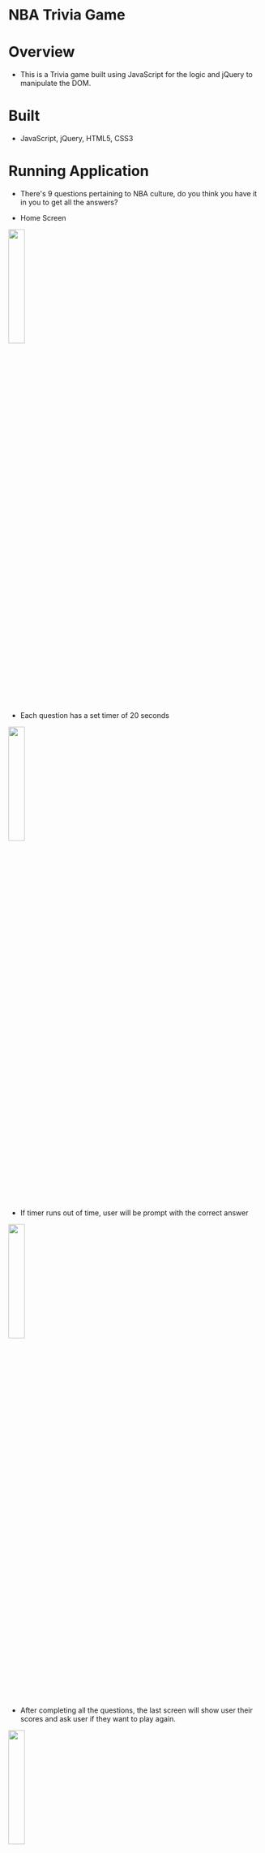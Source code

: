 
# NBA Trivia Game

# Overview
* This is a Trivia game built using JavaScript for the logic and jQuery to manipulate the DOM.</p>


# Built
* JavaScript, jQuery, HTML5, CSS3


# Running Application
* There's 9 questions pertaining to NBA culture, do you think you have it in you to get all the answers?

* Home Screen
<img src="https://user-images.githubusercontent.com/20217929/38513384-5708513e-3beb-11e8-93aa-b6cdff196dff.png" width=25% height=24% text-align="center">

* Each question has a set timer of 20 seconds
<img src="https://user-images.githubusercontent.com/20217929/38513246-cb45e800-3bea-11e8-8732-d43f0a708c37.png" width=25% height=24% text-align="center">

* If timer runs out of time, user will be prompt with the correct answer
<img src="https://user-images.githubusercontent.com/20217929/38513247-cb6cba16-3bea-11e8-8313-4d624eca6b48.png" width=25% height=24% text-align="center">

* After completing all the questions, the last screen will show user their scores and ask user if they want to play again.
<img src="https://user-images.githubusercontent.com/20217929/38513386-572093e8-3beb-11e8-9067-9ac77019f8d6.png" width=25% height=24% text-align="center">

# Fork
* Fork this repo if you like to add more questions onto this fun application.





